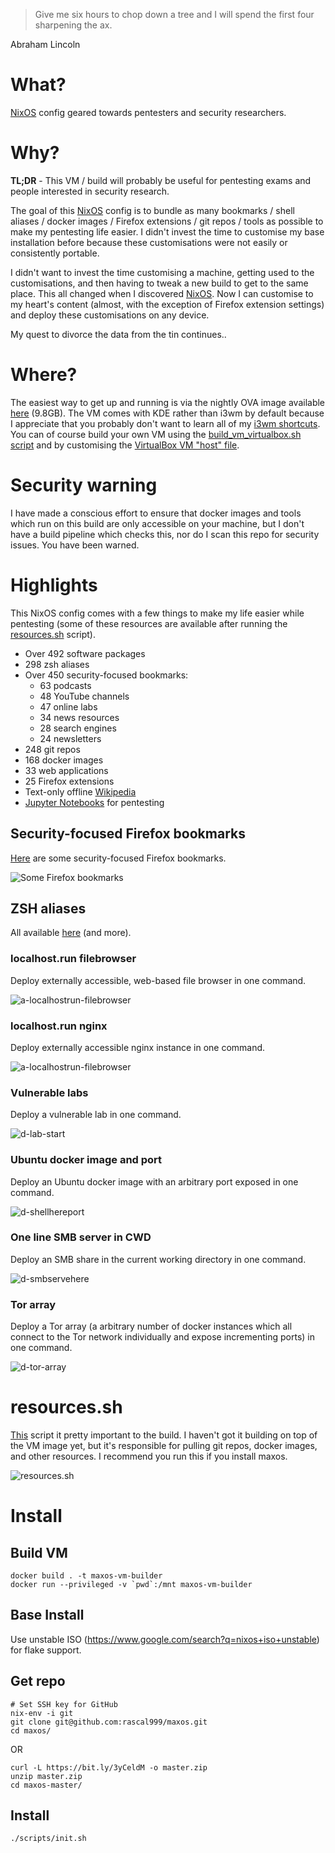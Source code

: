 > Give me six hours to chop down a tree and I will spend the first four sharpening the ax.

Abraham Lincoln

# What?

[NixOS](https://nixos.org/) config geared towards pentesters and security researchers.

# Why?

**TL;DR** - This VM / build will probably be useful for pentesting exams and people interested in security research.

The goal of this [NixOS](https://nixos.org/) config is to bundle as many bookmarks / shell aliases / docker images / Firefox extensions / git repos / tools as possible to make my pentesting life easier. I didn't invest the time to customise my base installation before because these customisations were not easily or consistently portable.

I didn't want to invest the time customising a machine, getting used to the customisations, and then having to tweak a new build to get to the same place. This all changed when I discovered [NixOS](https://nixos.org/). Now I can customise to my heart's content (almost, with the exception of Firefox extension settings) and deploy these customisations on any device.

My quest to divorce the data from the tin continues..

# Where?

The easiest way to get up and running is via the nightly OVA image available [here](https://alm.gg/maxos_kde.ova) (9.8GB). The VM comes with KDE rather than i3wm by default because I appreciate that you probably don't want to learn all of my [i3wm shortcuts](/config/i3.nix). You can of course build your own VM using the [build_vm_virtualbox.sh script](/scripts/build_vm_virtualbox.sh) and by customising the [VirtualBox VM "host" file](/hosts/vm_virtualbox/configuration.nix).

# Security warning

I have made a conscious effort to ensure that docker images and tools which run on this build are only accessible on your machine, but I don't have a build pipeline which checks this, nor do I scan this repo for security issues. You have been warned.

# Highlights

This NixOS config comes with a few things to make my life easier while pentesting (some of these resources are available after running the [resources.sh](/scripts/resources.sh) script).

* Over 492 software packages
* 298 zsh aliases
* Over 450 security-focused bookmarks:
  * 63 podcasts
  * 48 YouTube channels
  * 47 online labs
  * 34 news resources
  * 28 search engines
  * 24 newsletters
* 248 git repos
* 168 docker images
* 33 web applications
* 25 Firefox extensions
* Text-only offline [Wikipedia](http://localhost:9060/wikipedia_en_all_nopic_2022-01/A/User:The_other_Kiwix_guy/Landing)
* [Jupyter Notebooks](http://localhost:8000/tree?) for pentesting

## Security-focused Firefox bookmarks

[Here](/config/firefox/firefox-policies.json) are some security-focused Firefox bookmarks.

![Some Firefox bookmarks](/resources/gifcap/gifcap-ff-bookmarks.gif)

## ZSH aliases

All available [here](/config/zsh/zshrc.zsh) (and more).

### localhost.run filebrowser

Deploy externally accessible, web-based file browser in one command.

![a-localhostrun-filebrowser](/resources/gifcap/gifcap-a-localhostrun-filebrowser.gif)

### localhost.run nginx

Deploy externally accessible nginx instance in one command.

![a-localhostrun-filebrowser](/resources/gifcap/gifcap-a-localhostrun-nginx.gif)

### Vulnerable labs

Deploy a vulnerable lab in one command.

![d-lab-start](/resources/gifcap/gifcap-d-lab-start.gif)

### Ubuntu docker image and port

Deploy an Ubuntu docker image with an arbitrary port exposed in one command.

![d-shellhereport](/resources/gifcap/gifcap-d-shellhereport.gif)

### One line SMB server in CWD

Deploy an SMB share in the current working directory in one command.

![d-smbservehere](/resources/gifcap/gifcap-d-smbservehere.gif)

### Tor array

Deploy a Tor array (a arbitrary number of docker instances which all connect to the Tor network individually and expose incrementing ports) in one command.

![d-tor-array](/resources/gifcap/gifcap-d-tor-array.gif)

# resources.sh

[This](/scripts/resources.sh) script it pretty important to the build. I haven't got it building on top of the VM image yet, but it's responsible for pulling git repos, docker images, and other resources. I recommend you run this if you install maxos.

![resources.sh](/resources/gifcap/gifcap-resources-sh.gif)

# Install

## Build VM

```
docker build . -t maxos-vm-builder
docker run --privileged -v `pwd`:/mnt maxos-vm-builder
```

## Base Install
Use unstable ISO (https://www.google.com/search?q=nixos+iso+unstable) for flake support.

## Get repo

```
# Set SSH key for GitHub
nix-env -i git
git clone git@github.com:rascal999/maxos.git
cd maxos/
```

OR

```
curl -L https://bit.ly/3yCeldM -o master.zip
unzip master.zip
cd maxos-master/
```

## Install

```
./scripts/init.sh
```
